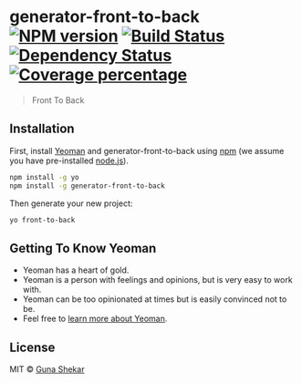 # generator-front-to-back [![NPM version][npm-image]][npm-url] [![Build Status][travis-image]][travis-url] [![Dependency Status][daviddm-image]][daviddm-url] [![Coverage percentage][coveralls-image]][coveralls-url]

> Front To Back

## Installation

First, install [Yeoman](http://yeoman.io) and generator-front-to-back using [npm](https://www.npmjs.com/) (we assume you have pre-installed [node.js](https://nodejs.org/)).

```bash
npm install -g yo
npm install -g generator-front-to-back
```

Then generate your new project:

```bash
yo front-to-back
```

## Getting To Know Yeoman

- Yeoman has a heart of gold.
- Yeoman is a person with feelings and opinions, but is very easy to work with.
- Yeoman can be too opinionated at times but is easily convinced not to be.
- Feel free to [learn more about Yeoman](http://yeoman.io/).

## License

MIT © [Guna Shekar]()

[npm-image]: https://badge.fury.io/js/generator-front-to-back.svg
[npm-url]: https://npmjs.org/package/generator-front-to-back
[travis-image]: https://travis-ci.com/GunaShekar02/generator-front-to-back.svg?branch=master
[travis-url]: https://travis-ci.com/GunaShekar02/generator-front-to-back
[daviddm-image]: https://david-dm.org/GunaShekar02/generator-front-to-back.svg?theme=shields.io
[daviddm-url]: https://david-dm.org/GunaShekar02/generator-front-to-back
[coveralls-image]: https://coveralls.io/repos/GunaShekar02/generator-front-to-back/badge.svg
[coveralls-url]: https://coveralls.io/r/GunaShekar02/generator-front-to-back
